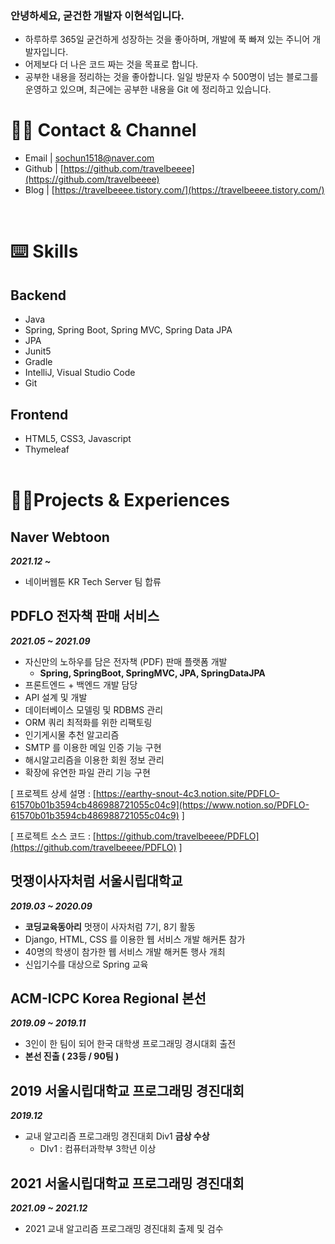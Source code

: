 ### 안녕하세요, 굳건한 개발자 이현석입니다.

- 하루하루 365일 굳건하게 성장하는 것을 좋아하며, 개발에 푹 빠져 있는 주니어 개발자입니다.
- 어제보다 더 나은 코드 짜는 것을 목표로 합니다.
- 공부한 내용을 정리하는 것을 좋아합니다. 일일 방문자 수 500명이 넘는 블로그를 운영하고 있으며, 최근에는 공부한 내용을 Git 에 정리하고 있습니다.


# 🙋‍♂️ Contact & Channel

- Email | sochun1518@naver.com
- Github | [https://github.com/travelbeeee](https://github.com/travelbeeee)
- Blog | [https://travelbeeee.tistory.com/](https://travelbeeee.tistory.com/)

<br>

# ⌨️ Skills

## Backend

- Java
- Spring, Spring Boot, Spring MVC, Spring Data JPA
- JPA
- Junit5
- Gradle
- IntelliJ, Visual Studio Code
- Git

## Frontend

- HTML5, CSS3, Javascript
- Thymeleaf
<br><br>

# 👨‍💻Projects & Experiences

## Naver Webtoon
***2021.12 ~***

- 네이버웹툰 KR Tech Server 팀 합류


## PDFLO 전자책 판매 서비스

***2021.05 ~ 2021.09***

- 자신만의 노하우를 담은 전자책 (PDF) 판매 플랫폼 개발
  - **Spring, SpringBoot, SpringMVC, JPA, SpringDataJPA**
- 프론트엔드 + 백엔드 개발 담당
- API 설계 및 개발
- 데이터베이스 모델링 및 RDBMS 관리
- ORM 쿼리 최적화를 위한 리팩토링
- 인기게시물 추천 알고리즘
- SMTP 를 이용한 메일 인증 기능 구현
- 해시알고리즘을 이용한 회원 정보 관리
- 확장에 유연한 파일 관리 기능 구현

[ 프로젝트 상세 설명 : [https://earthy-snout-4c3.notion.site/PDFLO-61570b01b3594cb486988721055c04c9](https://www.notion.so/PDFLO-61570b01b3594cb486988721055c04c9) ]

[ 프로젝트 소스 코드 : [https://github.com/travelbeeee/PDFLO](https://github.com/travelbeeee/PDFLO) ]

## 멋쟁이사자처럼 서울시립대학교

***2019.03 ~ 2020.09***

- **코딩교육동아리** 멋쟁이 사자처럼 7기, 8기 활동
- Django, HTML, CSS 를 이용한 웹 서비스 개발 해커톤 참가
- 40명의 학생이 참가한 웹 서비스 개발 해커톤 행사 개최
- 신입기수를 대상으로 Spring 교육

## ACM-ICPC Korea Regional 본선

***2019.09 ~ 2019.11***

- 3인이 한 팀이 되어 한국 대학생 프로그래밍 경시대회 출전
- **본선 진출 ( 23등 / 90팀 )**

## 2019 서울시립대학교 프로그래밍 경진대회

***2019.12***

- 교내 알고리즘 프로그래밍 경진대회 Div1 **금상 수상**
  - DIv1 : 컴퓨터과학부 3학년 이상

## 2021 서울시립대학교 프로그래밍 경진대회

***2021.09 ~ 2021.12***

- 2021 교내 알고리즘 프로그래밍 경진대회 출제 및 검수
